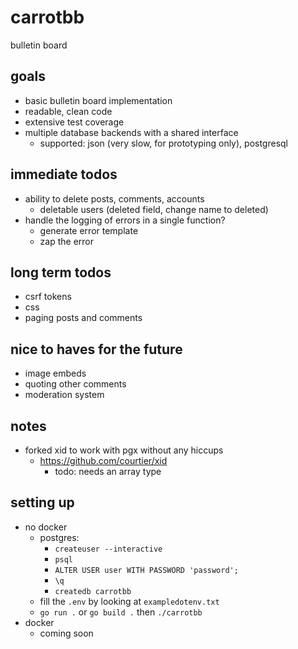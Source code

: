 # carrotbb
bulletin board

## goals
- basic bulletin board implementation
- readable, clean code
- extensive test coverage
- multiple database backends with a shared interface
    - supported: json (very slow, for prototyping only), postgresql

## immediate todos
- ability to delete posts, comments, accounts
    - deletable users (deleted field, change name to deleted)
- handle the logging of errors in a single function?
    - generate error template
    - zap the error

## long term todos
- csrf tokens
- css
- paging posts and comments

## nice to haves for the future
- image embeds
- quoting other comments
- moderation system

## notes
- forked xid to work with pgx without any hiccups
    - https://github.com/courtier/xid
        - todo: needs an array type

## setting up
- no docker
    - postgres:
        - `createuser --interactive`
        - `psql`
        - `ALTER USER user WITH PASSWORD 'password';`
        - `\q`
        - `createdb carrotbb`
    - fill the `.env` by looking at `exampledotenv.txt`
    - `go run .` or `go build .` then `./carrotbb`
- docker
    - coming soon
